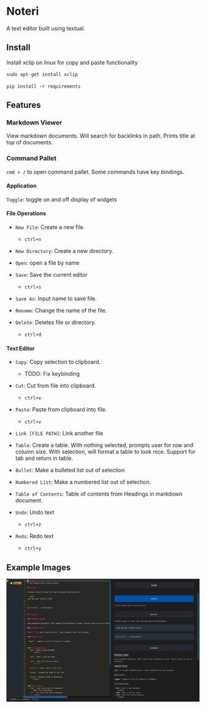 # Noteri
A text editor built using textual.

## Install

Install xclip on linux for copy and paste functionality

```bash
sudo apt-get install xclip
```

```
pip install -r requirements
```

## Features

### Markdown Viewer

View markdown documents. Will search for backlinks in path. Prints title at top of documents.

### Command Pallet

`cmd + /` to open command pallet. Some commands have key bindings.

#### Application

`Toggle`: toggle on and off display of widgets


#### File Operations
- `New File`: Create a new file.
    - `ctrl+n`
- `New Directory`: Create a new directory.

- `Open`: open a file by name

- `Save`: Save the current editor
    - `ctrl+s` 

- `Save As`: Input name to save file.

- `Rename`: Change the name of the file.

- `Delete`: Deletes file or directory.
   - `ctrl+d`


#### Text Editor
- `Copy`: Copy selection to clipboard.
    - TODO: Fix keybinding
- `Cut`: Cut from file into clipboard.
    - `ctrl+x`
- `Paste`: Paste from clipboard into file.
    - `ctrl+v`
- `Link [FILE PATH]`: Link another file

- `Table`: Create a table. With nothing selected, prompts user for row and column size. With selection, will format a table to look nice. Support for tab and return in table.

- `Bullet`: Make a bulleted list out of selection

- `Numbered List`: Make a numbered list out of selection.

- `Table of Contents`: Table of contents from Headings in markdown document.

- `Undo`: Undo text
    - `ctrl+z`
- `Redo`: Redo text
    - `ctrl+y`

## Example Images

![](example_image.png)
